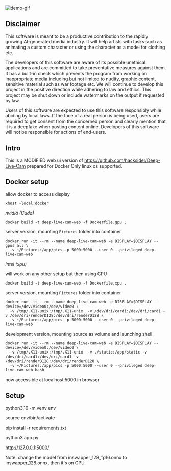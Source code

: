 ![demo-gif](demo.gif)


## Disclaimer
This software is meant to be a productive contribution to the rapidly growing AI-generated media industry. It will help artists with tasks such as animating a custom character or using the character as a model for clothing etc.

The developers of this software are aware of its possible unethical applications and are committed to take preventative measures against them. It has a built-in check which prevents the program from working on inappropriate media including but not limited to nudity, graphic content, sensitive material such as war footage etc. We will continue to develop this project in the positive direction while adhering to law and ethics. This project may be shut down or include watermarks on the output if requested by law.

Users of this software are expected to use this software responsibly while abiding by local laws. If the face of a real person is being used, users are required to get consent from the concerned person and clearly mention that it is a deepfake when posting content online. Developers of this software will not be responsible for actions of end-users.

## Intro

This is a MODIFIED web ui version of https://github.com/hacksider/Deep-Live-Cam prepared for Docker
Only linux os supported.

## Docker setup

allow docker to access display

    xhost +local:docker

*nvidia (Cuda)*

    docker build -t deep-live-cam-web -f Dockerfile.gpu .


server version, mounting `Pictures` folder into container

    docker run -it --rm --name deep-live-cam-web -e DISPLAY=$DISPLAY --gpus all \
      -v ~/Pictures:/app/pics -p 5000:5000 --user 0 --privileged deep-live-cam-web

*intel (xpu)*

will work on any other setup but then using CPU

    docker build -t deep-live-cam-web -f Dockerfile.xpu .

server version, mounting `Pictures` folder into container

    docker run -it --rm --name deep-live-cam-web -e DISPLAY=$DISPLAY --device=/dev/video0:/dev/video0 \
      -v /tmp/.X11-unix:/tmp/.X11-unix  -v /dev/dri/card1:/dev/dri/card1 -v /dev/dri/renderD128:/dev/dri/renderD128 \
      -v ~/Pictures:/app/pics -p 5000:5000 --user 0 --privileged deep-live-cam-web

development version, mounting source as volume and launching shell

    docker run -it --rm --name deep-live-cam-web -e DISPLAY=$DISPLAY --device=/dev/video0:/dev/video0 \
      -v /tmp/.X11-unix:/tmp/.X11-unix  -v ./static:/app/static -v /dev/dri/card1:/dev/dri/card1 -v /dev/dri/renderD128:/dev/dri/renderD128 \
      -v ~/Pictures:/app/pics -p 5000:5000 --user 0 --privileged deep-live-cam-web bash

now accessible at localhost:5000 in browser

## Setup

python3.10 -m venv env

source env/bin/activate

pip install -r requirements.txt

python3 app.py

http://127.0.0.1:5000/

Note: change the model from inswapper_128_fp16.onnx to inswapper_128.onnx, then it's on GPU.